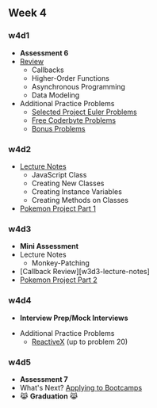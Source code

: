 ## Week 4

### w4d1
+ **Assessment 6** <!-- ([here][w4d1-assessment]) -->
+ [Review][w4d1-lecture-notes]
  + Callbacks
  + Higher-Order Functions
  + Asynchronous Programming
  + Data Modeling
+ Additional Practice Problems
  + [Selected Project Euler Problems](./other/pe.md)
  + [Free Coderbyte Problems](https://coderbyte.com/challenges/)
  + [Bonus Problems](./other/bonus_problems)

[w4d1-assessment]:./d1/assessment
[w4d1-lecture-notes]:./d1/lecture_notes.md

### w4d2
+ [Lecture Notes][w4d2-lecture-notes]
  + JavaScript Class
  + Creating New Classes
  + Creating Instance Variables
  + Creating Methods on Classes
+ [Pokemon Project Part 1][pokemon_1]

[w4d2-lecture-notes]:./d2/lecture-notes.md

### w4d3
+ **Mini Assessment** <!-- ([here](./d3/mini_assessment.js)) -->
+ Lecture Notes
  + Monkey-Patching
+ [Callback Review][w3d3-lecture-notes]
+ [Pokemon Project Part 2][pokemon_2]

### w4d4
+ **Interview Prep/Mock Interviews**
<!-- + Mock Interview [Prompts][interview_prompts] -->
+ Additional Practice Problems
  + [ReactiveX](http://reactivex.io/learnrx/) (up to problem 20)

[pokemon_1]:./pokemon/pokemon.md
[pokemon_2]:./pokemon/battle.md
[interview_prompts]:./d4/interview_prompts.js

### w4d5
+ **Assessment 7**
+ What's Next? [Applying to Bootcamps](./other/bootcamp_applications.md)
+ :joy_cat: **Graduation** :joy_cat:
